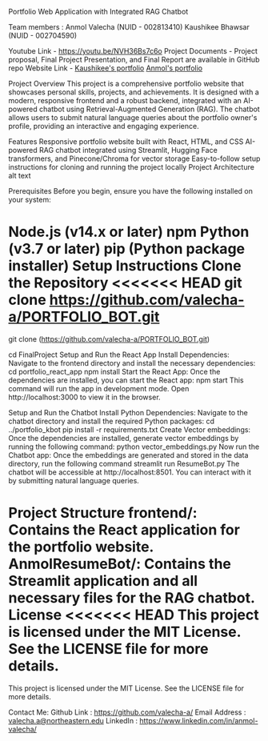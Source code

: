 Portfolio Web Application with Integrated RAG Chatbot

Team members :
Anmol Valecha (NUID - 002813410)
Kaushikee Bhawsar (NUID - 002704590)

Youtube Link - https://youtu.be/NVH36Bs7c6o
Project Documents - Project proposal, Final Project Presentation, and Final Report are available in GitHub repo
Website Link - 
[Kaushikee's portfolio](https://kaushikeebhawsar.netlify.app/#/)
[Anmol's portfolio](https://anmolvalechaportfoliobot.netlify.app/#/)

Project Overview
This project is a comprehensive portfolio website that showcases personal skills, projects, and achievements. It is designed with a modern, responsive frontend and a robust backend, integrated with an AI-powered chatbot using Retrieval-Augmented Generation (RAG). The chatbot allows users to submit natural language queries about the portfolio owner's profile, providing an interactive and engaging experience.

Features
Responsive portfolio website built with React, HTML, and CSS
AI-powered RAG chatbot integrated using Streamlit, Hugging Face transformers, and Pinecone/Chroma for vector storage
Easy-to-follow setup instructions for cloning and running the project locally
Project Architecture
alt text

Prerequisites
Before you begin, ensure you have the following installed on your system:

Node.js (v14.x or later)
npm
Python (v3.7 or later)
pip (Python package installer)
Setup Instructions
Clone the Repository
<<<<<<< HEAD
git clone https://github.com/valecha-a/PORTFOLIO_BOT.git
=======
git clone (https://github.com/valecha-a/PORTFOLIO_BOT.git)

cd FinalProject
Setup and Run the React App
Install Dependencies: Navigate to the frontend directory and install the necessary dependencies:
cd portfolio_react_app
npm install
Start the React App: Once the dependencies are installed, you can start the React app:
npm start
This command will run the app in development mode. Open http://localhost:3000 to view it in the browser.

Setup and Run the Chatbot
Install Python Dependencies: Navigate to the chatbot directory and install the required Python packages:
cd ../portfolio_kbot
pip install -r requirements.txt
Create Vector embeddings: Once the dependencies are installed, generate vector embeddings by running the following command:
python vector_embeddings.py
Now run the Chatbot app: Once the embeddings are generated and stored in the data directory, run the following command
streamlit run ResumeBot.py
The chatbot will be accessible at http://localhost:8501. You can interact with it by submitting natural language queries.

Project Structure
frontend/: Contains the React application for the portfolio website.
AnmolResumeBot/: Contains the Streamlit application and all necessary files for the RAG chatbot.
License
<<<<<<< HEAD
This project is licensed under the MIT License. See the LICENSE file for more details.
=======
This project is licensed under the MIT License. See the LICENSE file for more details.


Contact Me:
Github Link : https://github.com/valecha-a/
Email Address : valecha.a@northeastern.edu
LinkedIn : https://www.linkedin.com/in/anmol-valecha/
